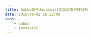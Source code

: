 ```yaml
---
title: Dubbo基于Javassist实现动态代理分析
date: 2018-08-02 16:22:08
tags:
    - dubbo
    - javassist
---
```


